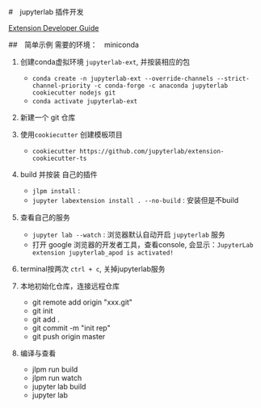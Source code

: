 #　jupyterlab 插件开发

[Extension Developer Guide](https://jupyterlab.readthedocs.io/en/stable/developer/extension_dev.html)

##　简单示例
需要的环境：　miniconda

1. 创建conda虚拟环境 `jupyterlab-ext`, 并按装相应的包

    - `conda create -n jupyterlab-ext --override-channels --strict-channel-priority -c conda-forge -c anaconda jupyterlab cookiecutter nodejs git`
    - `conda activate jupyterlab-ext`
2.  新建一个 git 仓库

3. 使用`cookiecutter` 创建模板项目
    
    - `cookiecutter https://github.com/jupyterlab/extension-cookiecutter-ts`
    
4. build 并按装 自己的插件

   - `jlpm install` : 
   - `jupyter labextension install . --no-build` : 安装但是不build 
  
5. 查看自己的服务
    
    - `jupyter lab --watch` : 浏览器默认自动开启 `jupyterlab` 服务
    - 打开 google 浏览器的开发者工具，查看console, 会显示：`JupyterLab extension jupyterlab_apod is activated!`
 
6. terminal按两次 `ctrl + c`, 关掉jupyterlab服务
 
7. 本地初始化仓库，连接远程仓库
    
    - git remote add origin "xxx.git"    
    - git init
    - git add .
    - git commit -m "init rep"
    - git push origin master
8.  编译与查看
    - jlpm run build
    - jlpm run watch
    - jupyter lab build
    - jupyter lab 
